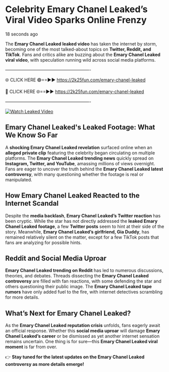 # Celebrity Emary Chanel Leaked’s Viral Video Sparks Online Frenzy

18 seconds ago

The **Emary Chanel Leaked leaked video** has taken the internet by storm, becoming one of the most talked-about topics on **Twitter, Reddit, and TikTok**. Fans and critics alike are buzzing about the **Emary Chanel Leaked viral video**, with speculation running wild across social media platforms.

———————————————————-

🌐 CLICK HERE 🟢==►► https://2k25fun.com/emary-chanel-leaked

🔴 CLICK HERE 🌐==►► https://2k25fun.com/emary-chanel-leaked

———————————————————-

[![Watch Leaked Video](https://miro.medium.com/v2/resize:fit:828/format:webp/1*cilzJN44JGOrTw9NJCrNHA.gif "Watch Leaked Video")](https://2k25fun.com/emary-chanel-leaked)

## **Emary Chanel Leaked's Leaked Footage: What We Know So Far**  
A **shocking Emary Chanel Leaked revelation** surfaced online when an **alleged private clip** featuring the celebrity began circulating on multiple platforms. The **Emary Chanel Leaked trending news** quickly spread on **Instagram, Twitter, and YouTube**, amassing millions of views overnight. Fans are eager to uncover the truth behind the **Emary Chanel Leaked latest controversy**, with many questioning whether the footage is real or manipulated.  

## **How Emary Chanel Leaked Reacted to the Internet Scandal**  
Despite the **media backlash**, **Emary Chanel Leaked’s Twitter reaction** has been cryptic. While the star has not directly addressed the **leaked Emary Chanel Leaked footage**, a few **Twitter posts** seem to hint at their side of the story. Meanwhile, **Emary Chanel Leaked’s girlfriend, Gia Duddy**, has remained relatively silent on the matter, except for a few TikTok posts that fans are analyzing for possible hints.  

## **Reddit and Social Media Uproar**  
**Emary Chanel Leaked trending on Reddit** has led to numerous discussions, theories, and debates. Threads dissecting the **Emary Chanel Leaked controversy** are filled with fan reactions, with some defending the star and others questioning their public image. The **Emary Chanel Leaked tape rumors** have only added fuel to the fire, with internet detectives scrambling for more details.  

## **What’s Next for Emary Chanel Leaked?**  
As the **Emary Chanel Leaked reputation crisis** unfolds, fans eagerly await an official response. Whether this **social media uproar** will damage **Emary Chanel Leaked’s career** or be dismissed as yet another internet sensation remains uncertain. One thing is for sure—this **Emary Chanel Leaked viral moment** is far from over.  

👉 **Stay tuned for the latest updates on the Emary Chanel Leaked controversy as more details emerge!**  